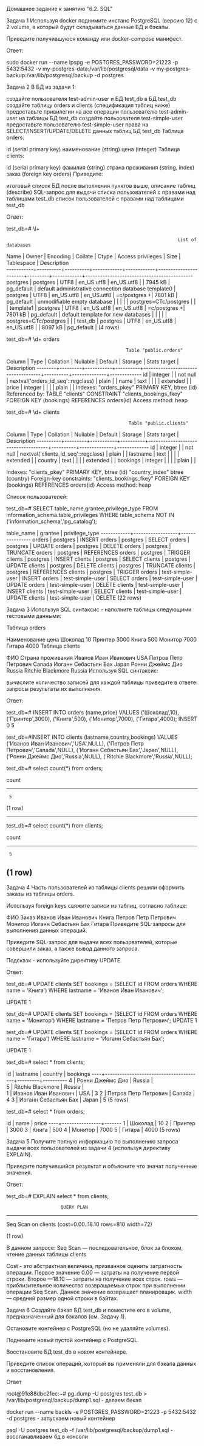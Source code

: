 Домашнее задание к занятию "6.2. SQL"

Задача 1
Используя docker поднимите инстанс PostgreSQL (версию 12) c 2 volume, в который будут складываться данные БД и бэкапы.

Приведите получившуюся команду или docker-compose манифест.

Ответ: 

sudo docker run --name lpspg -e POSTGRES_PASSWORD=21223 -p 5432:5432 -v my-postgres-data:/var/lib/postgresql/data -v my-postgres-backup:/var/lib/postgresql/backup -d postgres


Задача 2
В БД из задачи 1:

создайте пользователя test-admin-user и БД test_db
в БД test_db создайте таблицу orders и clients (спeцификация таблиц ниже)
предоставьте привилегии на все операции пользователю test-admin-user на таблицы БД test_db
создайте пользователя test-simple-user
предоставьте пользователю test-simple-user права на SELECT/INSERT/UPDATE/DELETE данных таблиц БД test_db
Таблица orders:

id (serial primary key)
наименование (string)
цена (integer)
Таблица clients:

id (serial primary key)
фамилия (string)
страна проживания (string, index)
заказ (foreign key orders)
Приведите:

итоговый список БД после выполнения пунктов выше,
описание таблиц (describe)
SQL-запрос для выдачи списка пользователей с правами над таблицами test_db
список пользователей с правами над таблицами test_db

Ответ: 

test_db=# \l+


                                                                   List of databases
   Name    |  Owner   | Encoding |  Collate   |   Ctype    |   Access privileges   |  Size   | Tablespace |                Description                 
-----------+----------+----------+------------+------------+-----------------------+---------+------------+--------------------------------------------
 postgres  | postgres | UTF8     | en_US.utf8 | en_US.utf8 |                       | 7945 kB | pg_default | default administrative connection database
 template0 | postgres | UTF8     | en_US.utf8 | en_US.utf8 | =c/postgres          +| 7801 kB | pg_default | unmodifiable empty database
           |          |          |            |            | postgres=CTc/postgres |         |            | 
 template1 | postgres | UTF8     | en_US.utf8 | en_US.utf8 | =c/postgres          +| 7801 kB | pg_default | default template for new databases
           |          |          |            |            | postgres=CTc/postgres |         |            | 
 test_db   | postgres | UTF8     | en_US.utf8 | en_US.utf8 |                       | 8097 kB | pg_default | 
(4 rows)


test_db=# \d+ orders

                                                Table "public.orders"
 Column |  Type   | Collation | Nullable |              Default               | Storage  | Stats target | Description 
--------+---------+-----------+----------+------------------------------------+----------+--------------+-------------
 id     | integer |           | not null | nextval('orders_id_seq'::regclass) | plain    |              | 
 name   | text    |           |          |                                    | extended |              | 
 price  | integer |           |          |                                    | plain    |              | 
Indexes:
    "orders_pkey" PRIMARY KEY, btree (id)
Referenced by:
    TABLE "clients" CONSTRAINT "clients_bookings_fkey" FOREIGN KEY (bookings) REFERENCES orders(id)
Access method: heap

test_db=# \d+ clients

                                                 Table "public.clients"
  Column  |  Type   | Collation | Nullable |               Default               | Storage  | Stats target | Description 
----------+---------+-----------+----------+-------------------------------------+----------+--------------+-------------
 id       | integer |           | not null | nextval('clients_id_seq'::regclass) | plain    |              | 
 lastname | text    |           |          |                                     | extended |              | 
 country  | text    |           |          |                                     | extended |              | 
 bookings | integer |           |          |                                     | plain    |              | 


Indexes:
    "clients_pkey" PRIMARY KEY, btree (id)
    "country_index" btree (country)
Foreign-key constraints:
    "clients_bookings_fkey" FOREIGN KEY (bookings) REFERENCES orders(id)
Access method: heap

Список пользователей:

test_db=# SELECT table_name,grantee,privilege_type FROM information_schema.table_privileges WHERE table_schema NOT IN ('information_schema','pg_catalog');


 table_name |     grantee      | privilege_type 
------------+------------------+----------------
 orders     | postgres         | INSERT
 orders     | postgres         | SELECT
 orders     | postgres         | UPDATE
 orders     | postgres         | DELETE
 orders     | postgres         | TRUNCATE
 orders     | postgres         | REFERENCES
 orders     | postgres         | TRIGGER
 clients    | postgres         | INSERT
 clients    | postgres         | SELECT
 clients    | postgres         | UPDATE
 clients    | postgres         | DELETE
 clients    | postgres         | TRUNCATE
 clients    | postgres         | REFERENCES
 clients    | postgres         | TRIGGER
 orders     | test-simple-user | INSERT
 orders     | test-simple-user | SELECT
 orders     | test-simple-user | UPDATE
 orders     | test-simple-user | DELETE
 clients    | test-simple-user | INSERT
 clients    | test-simple-user | SELECT
 clients    | test-simple-user | UPDATE
 clients    | test-simple-user | DELETE
(22 rows)




Задача 3
Используя SQL синтаксис - наполните таблицы следующими тестовыми данными:

Таблица orders

Наименование	цена
Шоколад	10
Принтер	3000
Книга	500
Монитор	7000
Гитара	4000
Таблица clients

ФИО	Страна проживания
Иванов Иван Иванович	USA
Петров Петр Петрович	Canada
Иоганн Себастьян Бах	Japan
Ронни Джеймс Дио	Russia
Ritchie Blackmore	Russia
Используя SQL синтаксис:

вычислите количество записей для каждой таблицы
приведите в ответе:
запросы
результаты их выполнения.

Ответ:

test_db=# INSERT INTO orders (name,price) VALUES ('Шоколад',10), ('Принтер',3000), ('Книга',500), ('Монитор',7000), ('Гитара',4000);
INSERT 0 5

test_db=#INSERT INTO clients (lastname,country,bookings) VALUES ('Иванов Иван Иванович','USA',NULL), ('Петров Петр Петрович','Canada',NULL), ('Иоганн Себастьян Бах','Japan',NULL), ('Ронни Джеймс Дио','Russia',NULL), ('Ritchie Blackmore','Russia',NULL);

test_db=# select count(*) from orders;

 count 
 
-------
     5
     
(1 row)

***********************************************************

test_db=# select count(*) from clients;

 count 
 
-------

     5
     
(1 row)
---------------------------------------------------------------------
Задача 4
Часть пользователей из таблицы clients решили оформить заказы из таблицы orders.

Используя foreign keys свяжите записи из таблиц, согласно таблице:

ФИО	Заказ
Иванов Иван Иванович	Книга
Петров Петр Петрович	Монитор
Иоганн Себастьян Бах	Гитара
Приведите SQL-запросы для выполнения данных операций.

Приведите SQL-запрос для выдачи всех пользователей, которые совершили заказ, а также вывод данного запроса.

Подсказк - используйте директиву UPDATE.

Ответ: 

test_db=# UPDATE clients SET bookings = (SELECT id FROM orders WHERE name = 'Книга') WHERE lastname = 'Иванов Иван Иванович';

UPDATE 1

test_db=# UPDATE clients SET bookings = (SELECT id FROM orders WHERE name = 'Монитор') WHERE lastname = 'Петров Петр Петрович';
UPDATE 1

test_db=# UPDATE clients SET bookings = (SELECT id FROM orders WHERE name = 'Гитара') WHERE lastname = 'Иоганн Себастьян Бах';

UPDATE 1


test_db=# select * from clients;

 id |                lastname                | country | bookings 
----+----------------------------------------+---------+----------
  4 | Ронни Джеймс Дио         | Russia  |         
  5 | Ritchie Blackmore                      | Russia  |         
  1 | Иванов Иван Иванович | USA     |        3
  2 | Петров Петр Петрович | Canada  |        4
  3 | Иоганн Себастьян Бах | Japan   |        5
(5 rows)

test_db=# select * from orders;

 id |      name      | price 
----+----------------+-------
  1 | Шоколад |    10
  2 | Принтер |  3000
  3 | Книга     |   500
  4 | Монитор |  7000
  5 | Гитара   |  4000
(5 rows)

Задача 5
Получите полную информацию по выполнению запроса выдачи всех пользователей из задачи 4 (используя директиву EXPLAIN).

Приведите получившийся результат и объясните что значат полученные значения.

Ответ:

test_db=# EXPLAIN select * from clients;

                        QUERY PLAN      
                        
-----------------------------------------------------------

Seq Scan on clients  (cost=0.00..18.10 rows=810 width=72)
 
(1 row)

В данном запросе: Seq Scan — последовательное, блок за блоком, чтение данных таблицы clients

Cost - это абстрактная величина, призванное оценить затратность операции. Первое значение 0.00 — затраты на получение первой строки. Второе —18.10 — затраты на получение всех строк.
rows — приблизительное количество возвращаемых строк при выполнении операции Seq Scan. Данное значение возвращает планировщик.
width — средний размер одной строки в байтах.

Задача 6
Создайте бэкап БД test_db и поместите его в volume, предназначенный для бэкапов (см. Задачу 1).

Остановите контейнер с PostgreSQL (но не удаляйте volumes).

Поднимите новый пустой контейнер с PostgreSQL.

Восстановите БД test_db в новом контейнере.

Приведите список операций, который вы применяли для бэкапа данных и восстановления.

Ответ

root@91e88dbc21ec:~# pg_dump -U postgres test_db > /var/lib/postgresql/backup/dump1.sql - делаем бекап

docker run --name backls -e POSTGRES_PASSWORD=21223 -p 5432:5432 -d postgres - запускаем новый контейнер

psql -U postgres test_db -f /var/lib/postgresql/backup/dump1.sql - восстанавливаем бд в консоли


